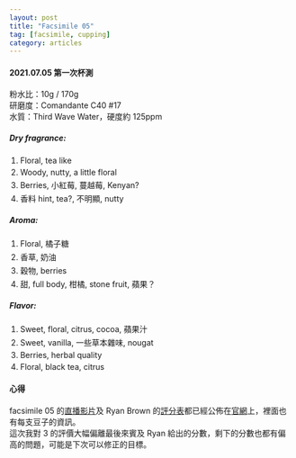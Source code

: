 ```yaml
---
layout: post
title: "Facsimile 05"
tag: [facsimile, cupping]
category: articles
---
```


#### 2021.07.05 第一次杯測

粉水比：10g / 170g  
研磨度：Comandante C40 #17  
水質：Third Wave Water，硬度約 125ppm  

##### Dry fragrance:
1. Floral, tea like
2. Woody, nutty, a little floral
3. Berries, 小紅莓, 蔓越莓, Kenyan?
4. 香料 hint, tea?, 不明顯, nutty

##### Aroma:
1. Floral, 橘子糖
2. 香草, 奶油
3. 穀物, berries
4. 甜, full body, 柑橘, stone fruit, 蘋果？

##### Flavor:
1. Sweet, floral, citrus, cocoa, 蘋果汁
2. Sweet, vanilla, 一些草本雜味, nougat 
3. Berries, herbal quality
4. Floral, black tea, citrus 

#### 心得
facsimile 05 的[直播影片](https://youtu.be/SBTsjTL59Xk)及 Ryan Brown 的[評分表](https://drive.google.com/file/d/1kSpU2ynymFRfVHZ_siboWkiEH30rkDBO/edit)都已經公佈在[官網](https://www.facsimile.coffee/previously/f5)上，裡面也有每支豆子的資訊。  
這次我對 3 的評價大幅偏離最後來賓及 Ryan 給出的分數，剩下的分數也都有偏高的問題，可能是下次可以修正的目標。

<style>
ol, ul {
  padding-left: 1.2rem;
  padding-bottom: 0px;
  margin-left: 0px;
}

li {
  margin-bottom: 4px;
}

li:last-child {
  margin-bottom: 0px;
}

li p {
  margin-bottom: 4px;
}

ul {
  list-style: none;
  padding-left: 0px;
}

h6 {
  font-size: 18px;
}
</style>
